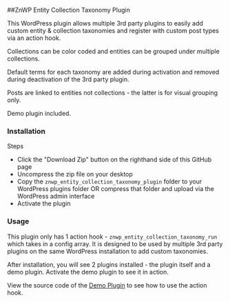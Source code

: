 ##ZnWP Entity Collection Taxonomy Plugin

This WordPress plugin allows multiple 3rd party plugins to easily add custom entity & collection taxonomies and register with custom post types via an action hook.

Collections can be color coded and entities can be grouped under multiple collections.

Default terms for each taxonomy are added during activation and removed during deactivation of the 3rd party plugin.

Posts are linked to entities not collections - the latter is for visual grouping only.

Demo plugin included.

### Installation
Steps
  - Click the "Download Zip" button on the righthand side of this GitHub page
  - Uncompress the zip file on your desktop
  - Copy the `znwp_entity_collection_taxonomy_plugin` folder to your WordPress plugins folder
    OR compress that folder and upload via the WordPress admin interface
  - Activate the plugin

### Usage
This plugin only has 1 action hook - `znwp_entity_collection_taxonomy_run` which takes in a config array. It is designed to be used by multiple 3rd party plugins on the same WordPress installation to add custom taxonomies.

After installation, you will see 2 plugins installed - the plugin itself and a demo plugin. Activate the demo plugin to see it in action.

View the source code of the [Demo Plugin](https://raw.githubusercontent.com/zionsg/ZnWP-Entity-Collection-Taxonomy-Plugin/master/demo.php) to see how to use the action hook.
